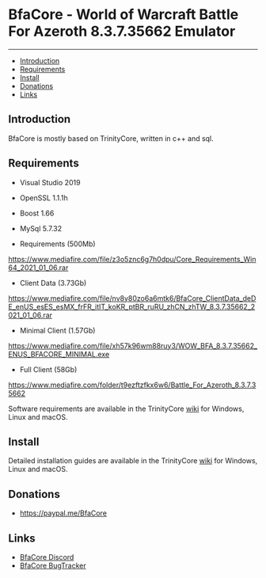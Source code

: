 # BfaCore - World of Warcraft Battle For Azeroth 8.3.7.35662 Emulator


--------------


* [Introduction](#introduction)
* [Requirements](#requirements)
* [Install](#install)
* [Donations](#donations)
* [Links](#links)



## Introduction

BfaCore is mostly based on TrinityCore, written in c++ and sql.



## Requirements

* Visual Studio 2019
* OpenSSL 1.1.1h
* Boost 1.66
* MySql 5.7.32

* Requirements (500Mb)

https://www.mediafire.com/file/z3o5znc6g7h0dpu/Core_Requirements_Win64_2021_01_06.rar

* Client Data (3.73Gb)

https://www.mediafire.com/file/nv8y80zo6a6mtk6/BfaCore_ClientData_deDE_enUS_esES_esMX_frFR_itIT_koKR_ptBR_ruRU_zhCN_zhTW_8.3.7.35662_2021_01_06.rar

* Minimal Client (1.57Gb)

https://www.mediafire.com/file/xh57k96wm88ruy3/WOW_BFA_8.3.7.35662_ENUS_BFACORE_MINIMAL.exe

* Full Client (58Gb)

https://www.mediafire.com/folder/t9ezftzfkx6w6/Battle_For_Azeroth_8.3.7.35662




Software requirements are available in the TrinityCore [wiki](https://www.trinitycore.info/display/tc/Requirements) for
Windows, Linux and macOS.



## Install

Detailed installation guides are available in the TrinityCore [wiki](https://www.trinitycore.info/display/tc/Installation+Guide) for
Windows, Linux and macOS.



## Donations

* https://paypal.me/BfaCore



## Links

* [BfaCore Discord](https://discord.gg/57D59ed)
* [BfaCore BugTracker](https://www.bfacore.com/t/bug-report)


